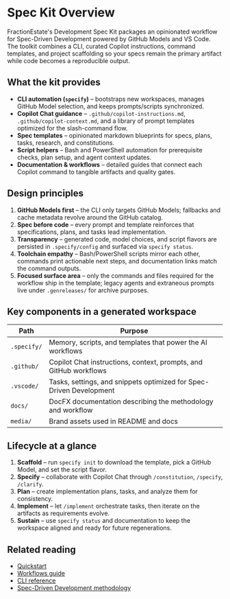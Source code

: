 # Spec Kit Overview

FractionEstate's Development Spec Kit packages an opinionated workflow for Spec-Driven Development powered by GitHub Models and VS Code. The toolkit combines a CLI, curated Copilot instructions, command templates, and project scaffolding so your specs remain the primary artifact while code becomes a reproducible output.

## What the kit provides

- **CLI automation (`specify`)** – bootstraps new workspaces, manages GitHub Model selection, and keeps prompts/scripts synchronized.
- **Copilot Chat guidance** – `.github/copilot-instructions.md`, `.github/copilot-context.md`, and a library of prompt templates optimized for the slash-command flow.
- **Spec templates** – opinionated markdown blueprints for specs, plans, tasks, research, and constitutions.
- **Script helpers** – Bash and PowerShell automation for prerequisite checks, plan setup, and agent context updates.
- **Documentation & workflows** – detailed guides that connect each Copilot command to tangible artifacts and quality gates.

## Design principles

1. **GitHub Models first** – the CLI only targets GitHub Models; fallbacks and cache metadata revolve around the GitHub catalog.
2. **Spec before code** – every prompt and template reinforces that specifications, plans, and tasks lead implementation.
3. **Transparency** – generated code, model choices, and script flavors are persisted in `.specify/config` and surfaced via `specify status`.
4. **Toolchain empathy** – Bash/PowerShell scripts mirror each other, commands print actionable next steps, and documentation links match the command outputs.
5. **Focused surface area** – only the commands and files required for the workflow ship in the template; legacy agents and extraneous prompts live under `.genreleases/` for archive purposes.

## Key components in a generated workspace

| Path | Purpose |
| ---- | ------- |
| `.specify/` | Memory, scripts, and templates that power the AI workflows |
| `.github/` | Copilot Chat instructions, context, prompts, and GitHub workflows |
| `.vscode/` | Tasks, settings, and snippets optimized for Spec-Driven Development |
| `docs/` | DocFX documentation describing the methodology and workflow |
| `media/` | Brand assets used in README and docs |

## Lifecycle at a glance

1. **Scaffold** – run `specify init` to download the template, pick a GitHub Model, and set the script flavor.
2. **Specify** – collaborate with Copilot Chat through `/constitution`, `/specify`, `/clarify`.
3. **Plan** – create implementation plans, tasks, and analyze them for consistency.
4. **Implement** – let `/implement` orchestrate tasks, then iterate on the artifacts as requirements evolve.
5. **Sustain** – use `specify status` and documentation to keep the workspace aligned and ready for future regenerations.

## Related reading

- [Quickstart](getting-started/quickstart.md)
- [Workflows guide](workflows.md)
- [CLI reference](reference/cli.md)
- [Spec-Driven Development methodology](../spec-driven.md)
